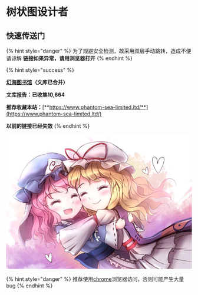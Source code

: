 # 树状图设计者

## 快速传送门

{% hint style="danger" %}
为了规避安全检测，故采用双层手动跳转，造成不便请谅解
**链接如果异常，请用浏览器打开**
{% endhint %}

{% hint style="success" %}


[**幻海图书馆**](http://nov.phantom-sea-limited.ltd:333/)**（文库已合并）**

**文库报告：已收集10,664**

**推荐收藏本站：**[**https://www.phantom-sea-limited.ltd/**](https://www.phantom-sea-limited.ltd/)

**以前的链接已经失效**
{% endhint %}

![](.gitbook/assets/agg-zo-w-t1-yhq66o-cty.jpg)

{% hint style="danger" %}
推荐使用[chrome](https://www.google.cn/intl/zh-CN/chrome/)浏览器访问，否则可能产生大量bug
{% endhint %}

